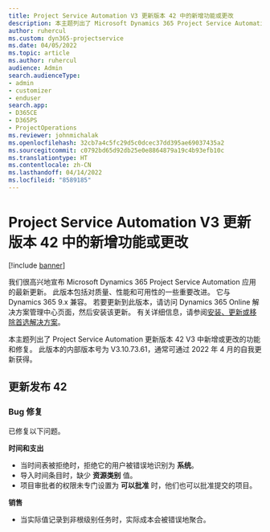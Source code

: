 ```yaml
---
title: Project Service Automation V3 更新版本 42 中的新增功能或更改
description: 本主题列出了 Microsoft Dynamics 365 Project Service Automation 更新发行版 42, V3 中的功能和修补程序。
author: ruhercul
ms.custom: dyn365-projectservice
ms.date: 04/05/2022
ms.topic: article
ms.author: ruhercul
audience: Admin
search.audienceType:
- admin
- customizer
- enduser
search.app:
- D365CE
- D365PS
- ProjectOperations
ms.reviewer: johnmichalak
ms.openlocfilehash: 32cb7a4c5fc29d5c0dcec37dd395ae69037435a2
ms.sourcegitcommit: c0792bd65d92db25e0e8864879a19c4b93efb10c
ms.translationtype: HT
ms.contentlocale: zh-CN
ms.lasthandoff: 04/14/2022
ms.locfileid: "8589185"
---
```

# <a name="whats-new-or-changed-in-project-service-automation-update-release-42-v3"></a>Project Service Automation V3 更新版本 42 中的新增功能或更改

[!include [banner](../includes/psa-now-project-operations.md)]

我们很高兴地宣布 Microsoft Dynamics 365 Project Service Automation 应用的最新更新。 此版本包括对质量、性能和可用性的一些重要改进。 它与 Dynamics 365 9.x 兼容。 若要更新到此版本，请访问 Dynamics 365 Online 解决方案管理中心页面，然后安装该更新。 有关详细信息，请参阅[安装、更新或移除首选解决方案](/power-platform/admin/install-remove-preferred-solution)。

本主题列出了 Project Service Automation 更新版本 42 V3 中新增或更改的功能和修复。 此版本的内部版本号为 V3.10.73.61，通常可通过 2022 年 4 月的自我更新获得。

## <a name="update-release-42"></a>更新发布 42

### <a name="bug-fixes"></a>Bug 修复

已修复以下问题。

**时间和支出**

- 当时间表被拒绝时，拒绝它的用户被错误地识别为 **系统**。
- 导入时间条目时，缺少 **资源类别** 值。
- 项目审批者的权限未专门设置为 **可以批准** 时，他们也可以批准提交的项目。

**销售**

- 当实际值记录到非根级别任务时，实际成本会被错误地聚合。
